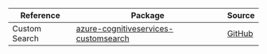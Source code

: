 | Reference | Package | Source |
|---|---|---|
|Custom Search|[azure-cognitiveservices-customsearch](https://repo1.maven.org/maven2/com/microsoft/azure/cognitiveservices/azure-cognitiveservices-customsearch)|[GitHub](https://github.com/Azure/azure-sdk-for-java)|

